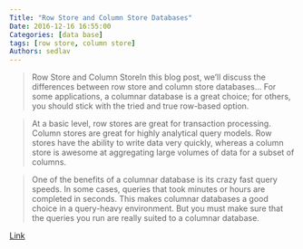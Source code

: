 ```yaml
---
Title: "Row Store and Column Store Databases"
Date: 2016-12-16 16:55:00
Categories: [data base]
tags: [row store, column store]
Authors: sedlav
---
```


> Row Store and Column StoreIn this blog post, we’ll discuss the differences between row store and column store databases... For some applications, a columnar database is a great choice; for others, you should stick with the tried and true row-based option.

> At a basic level, row stores are great for transaction processing. Column stores are great for highly analytical query models. Row stores have the ability to write data very quickly, whereas a column store is awesome at aggregating large volumes of data for a subset of columns.

> One of the benefits of a columnar database is its crazy fast query speeds. In some cases, queries that took minutes or hours are completed in seconds. This makes columnar databases a good choice in a query-heavy environment. But you must make sure that the queries you run are really suited to a columnar database.

[Link](https://www.percona.com/blog/2016/12/14/row-store-and-column-store-databases/)
